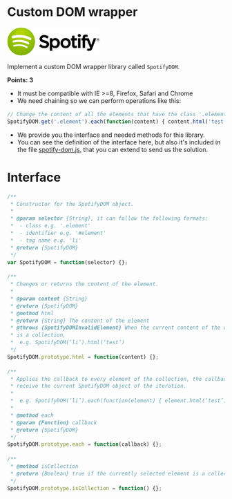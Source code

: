 Custom DOM wrapper
==================
![Spotify Logo](../resources/spotify-logo.png)

Implement a custom DOM wrapper library called `SpotifyDOM`.

**Points: 3**

* It must be compatible with IE >=8, Firefox, Safari and Chrome
* We need chaining so we can perform operations like this:

```javascript
// Change the content of all the elements that have the class '.element'
SpotifyDOM.get('.element').each(function(content) { content.html('test'); });
```

* We provide you the interface and needed methods for this library.
* You can see the definition of the interface here, but also it's included
in the file [spotify-dom.js](./spotify-dom.js), that you can extend to
send us the solution.

Interface
=========

```javascript
/**
 * Constructor for the SpotifyDOM object.
 *
 * @param selector {String}, it can follow the following formats:
 *  - class e.g. '.element'
 *  - identifier e.g. '#element'
 *  - tag name e.g. 'li'
 * @return {SpotifyDOM}
 */
var SpotifyDOM = function(selector) {};

/**
 * Changes or returns the content of the element.
 *
 * @param content {String}
 * @return {SpotifyDOM}
 * @method html
 * @return {String} The content of the element
 * @throws {SpotifyDOMInvalidElement} When the current content of the wrapper
 * is a collection,
 *  e.g. SpotifyDOM(‘li’).html(‘test’)
 */
SpotifyDOM.prototype.html = function(content) {};

/**
 * Applies the callback to every element of the collection, the callback will
 * receive the current SpotifyDOM object of the iteration.
 *
 *  e.g. SpotifyDOM(‘li’).each(function(element) { element.html(‘test’); });
 *
 * @method each
 * @param {Function} callback
 * @return {SpotifyDOM}
 */
SpotifyDOM.prototype.each = function(callback) {};

/**
 * @method isCollection
 * @return {Boolean} true if the currently selected element is a collection(e.g. ‘li’).
 */
SpotifyDOM.prototype.isCollection = function() {};
```
